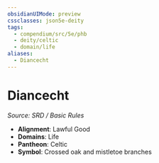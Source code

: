 ```yaml
---
obsidianUIMode: preview
cssclasses: json5e-deity
tags:
  - compendium/src/5e/phb
  - deity/celtic
  - domain/life
aliases:
  - Diancecht
---
```

# Diancecht
*Source: SRD / Basic Rules* 

- **Alignment**: Lawful Good
- **Domains**: Life
- **Pantheon**: Celtic
- **Symbol**: Crossed oak and mistletoe branches